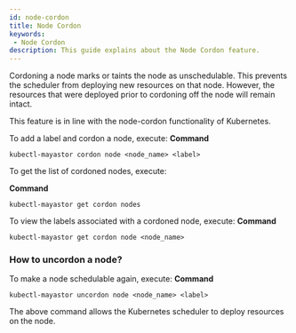 ```yaml
---
id: node-cordon
title: Node Cordon
keywords:
 - Node Cordon
description: This guide explains about the Node Cordon feature.
---
```


Cordoning a node marks or taints the node as unschedulable. This prevents the scheduler from deploying new resources on that node. However, the resources that were deployed prior to cordoning off the node will remain intact.

This feature is in line with the node-cordon functionality of Kubernetes.

To add a label and cordon a node, execute:
**Command**
```
kubectl-mayastor cordon node <node_name> <label>
```

To get the list of cordoned nodes, execute:

**Command**
```
kubectl-mayastor get cordon nodes
```

To view the labels associated with a cordoned node, execute:
**Command**
```
kubectl-mayastor get cordon node <node_name>
```

### How to uncordon a node?

To make a node schedulable again, execute:
**Command**
```
kubectl-mayastor uncordon node <node_name> <label>
```

The above command allows the Kubernetes scheduler to deploy resources on the node.

